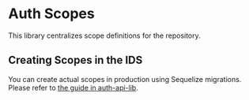 # Auth Scopes

This library centralizes scope definitions for the repository.

## Creating Scopes in the IDS

You can create actual scopes in production using Sequelize migrations. Please refer to [the guide in auth-api-lib](../../auth-api-lib/seeders/README.md).